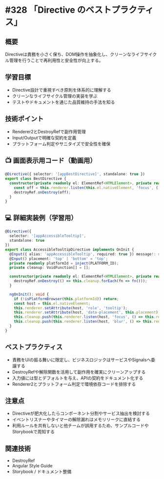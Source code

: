 # #328 「Directive のベストプラクティス」

## 概要
Directiveは責務を小さく保ち、DOM操作を抽象化し、クリーンなライフサイクル管理を行うことで再利用性と安全性が向上する。

## 学習目標
- Directive設計で重視すべき原則を体系的に理解する
- クリーンなライフサイクル管理の実装を学ぶ
- テストやドキュメントを通じた品質維持の手法を知る

## 技術ポイント
- Renderer2とDestroyRefで副作用管理
- Input/Outputで明確な契約を定義
- プラットフォーム判定やサニタイズで安全性を確保

## 📺 画面表示用コード（動画用）
```typescript
@Directive({ selector: '[appBestDirective]', standalone: true })
export class BestDirective {
  constructor(private readonly el: ElementRef<HTMLElement>, private readonly renderer: Renderer2, destroyRef: DestroyRef) {
    const off = this.renderer.listen(this.el.nativeElement, 'focus', () => {});
    destroyRef.onDestroy(off);
  }
}
```

## 💻 詳細実装例（学習用）
```typescript
@Directive({
  selector: '[appAccessibleTooltip]',
  standalone: true
})
export class AccessibleTooltipDirective implements OnInit {
  @Input({ alias: 'appAccessibleTooltip', required: true }) message!: string;
  @Input() placement: 'top' | 'bottom' = 'top';
  private readonly platformId = inject(PLATFORM_ID);
  private cleanup: VoidFunction[] = [];

  constructor(private readonly el: ElementRef<HTMLElement>, private readonly renderer: Renderer2, destroyRef: DestroyRef) {
    destroyRef.onDestroy(() => this.cleanup.forEach(fn => fn()));
  }

  ngOnInit(): void {
    if (!isPlatformBrowser(this.platformId)) return;
    const host = this.el.nativeElement;
    this.renderer.setAttribute(host, 'role', 'tooltip');
    this.renderer.setAttribute(host, 'data-placement', this.placement);
    this.cleanup.push(this.renderer.listen(host, 'focus', () => this.renderer.addClass(host, 'is-active')));
    this.cleanup.push(this.renderer.listen(host, 'blur', () => this.renderer.removeClass(host, 'is-active')));
  }
}
```

## ベストプラクティス
- 責務をUIの振る舞いに限定し、ビジネスロジックはサービスやSignalsへ委譲する
- DestroyRefや解除関数を活用して副作用を確実にクリーンアップする
- 入力値には型とデフォルトを与え、APIの契約をドキュメント化する
- Renderer2とプラットフォーム判定で環境依存コードを排除する

## 注意点
- Directiveが肥大化したらコンポーネント分割やサービス抽出を検討する
- イベントリスナーやタイマーの解除漏れはメモリリークに直結する
- 利用ルールを共有しないと他チームが誤用するため、サンプルコードやStorybookで周知する

## 関連技術
- DestroyRef
- Angular Style Guide
- Storybook / ドキュメント整備
